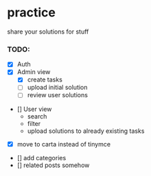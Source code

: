 # practice

share your solutions for stuff

### TODO:

- [x] Auth
- [x] Admin view
  - [x] create tasks
  - [ ] upload initial solution
  - [ ] review user solutions
- [] User view
  - search
  - filter
  - upload solutions to already existing tasks
- [x] move to carta instead of tinymce
- [] add categories
- [] related posts somehow